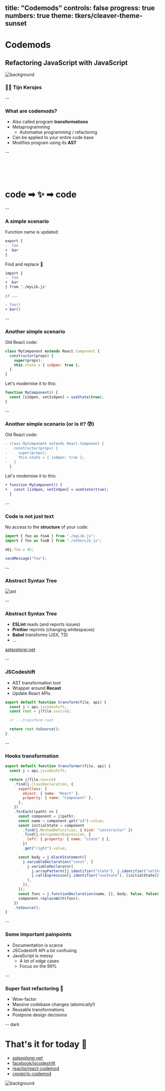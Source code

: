 title: "Codemods"
controls: false
progress: true
numbers: true
theme: tkers/cleaver-theme-sunset
--

# Codemods

## Refactoring JavaScript with JavaScript

![background](bg.jpg)

### 🙋‍♂️ Tijn Kersjes

--

### What are codemods?

- Also called program **transformations**
- Metaprogramming
  - Automatise programming / refactoring
- Can be applied to your entire code base
- Modifies program using its **AST**

--

<h1 style="margin-top: 4em">
code ➡ ✨ ➡ code
</h1>

--

### A simple scenario

Function name is updated:

```diff
export {
-  foo
+  bar
}
```

Find and replace 💪

```diff
import {
-  foo
+  bar
} from './myLib.js'

// ...

- foo()
+ bar()
```

--

### Another simple scenario

Old React code:

```js
class MyComponent extends React.Component {
  constructor(props) {
    super(props);
    this.state = { isOpen: true };
  }
}
```

Let's modernise it to this:

```js
function MyComponent() {
  const [isOpen, setIsOpen] = useState(true);
}
```

--

### Another simple scenario (or is it? 😰)

Old React code:

```diff
- class MyComponent extends React.Component {
-   constructor(props) {
-     super(props);
-     this.state = { isOpen: true };
-   }
  }
```

Let's modernise it to this:

```diff
+ function MyComponent() {
+   const [isOpen, setIsOpen] = useState(true);
  }
```

--

### Code is not just text

No access to the **structure** of your code:

```js
import { foo as fooA } from "./myLib.js";
import { foo as fooB } from "./otherLib.js";

obj.foo = 42;

sendMessage("foo");
```

--

### Abstract Syntax Tree

![ast](ast.png)

--

### Abstract Syntax Tree

- **ESLint** reads (and reports issues)
- **Prettier** reprints (changing whitespaces)
- **Babel** transforms (JSX, TS)
- ...

[astexplorer.net](https://astexplorer.net)

--

### JSCodeshift

- AST transformation tool
- Wrapper around **Recast**
- Update React APIs

```js
export default function transform(file, api) {
  const j = api.jscodeshift;
  const root = j(file.source);

  // ...transform root

  return root.toSource();
}
```

--

### Hooks transformation

```js
export default function transformer(file, api) {
  const j = api.jscodeshift;

  return j(file.source)
    .find(j.ClassDeclaration, {
      superClass: {
        object: { name: "React" },
        property: { name: "Component" },
      },
    })
    .forEach((path) => {
      const component = j(path);
      const name = component.get("id").value;
      const initialState = component
        .find(j.MethodDefinition, { kind: "constructor" })
        .find(j.AssignmentExpression, {
          left: { property: { name: "state" } },
        })
        .get("right").value;

      const body = j.blockStatement([
        j.variableDeclaration("const", [
          j.variableDeclarator(
            j.arrayPattern([j.identifier("state"), j.identifier("setState")]),
            j.callExpression(j.identifier("useState"), [initialState])
          ),
        ]),
      ]);
      const func = j.functionDeclaration(name, [], body, false, false);
      component.replaceWith(func);
    })
    .toSource();
}
```

--

### Some important painpoints

- Documentation is scarce
- JSCodeshift API a bit confusing
- JavaScript is messy
  - A lot of edge cases
  - Focus on the 99%

--

### Super fast refactoring 🚀

- Wow-factor
- Massive codebase changes (atomically!)
- Reusable transformations
- Postpone design decisions

-- dark

# That's it for today 👋

- [astexplorer.net](https://astexplorer.net)
- [facebook/jscodeshift](https://github.com/facebook/jscodeshift)
- [reactjs/react-codemod](https://github.com/reactjs/react-codemod)
- [cpojer/js-codemod](https://github.com/cpojer/js-codemod)

![background](bg.jpg)
